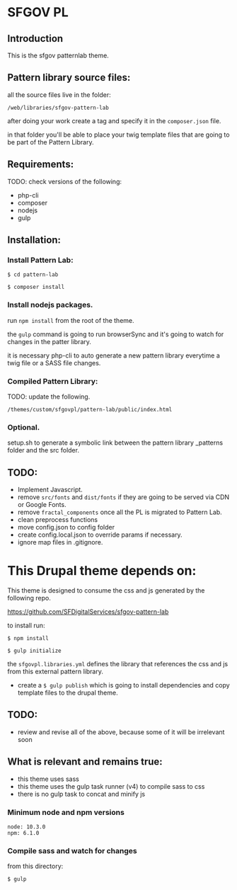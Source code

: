# SFGOV PL

## Introduction

This is the sfgov patternlab theme.

## Pattern library source files:

all the source files live in the folder:

`/web/libraries/sfgov-pattern-lab`

after doing your work create a tag and specify it in the `composer.json` file.

in that folder you'll be able to place your twig template files that are going to be part of the Pattern Library.

## Requirements:

TODO: check versions of the following:

- php-cli
- composer
- nodejs
- gulp

## Installation:

### Install Pattern Lab:

`$ cd pattern-lab`

`$ composer install`

### Install nodejs packages.

run `npm install` from the root of the theme.

the `gulp` command is going to run browserSync and it's going to watch for changes in the patter library.

it is necessary php-cli to auto generate a new pattern library everytime a twig file or a SASS file changes.

### Compiled Pattern Library:

TODO: update the following.

`/themes/custom/sfgovpl/pattern-lab/public/index.html`

### Optional.

setup.sh to generate a symbolic link between the pattern library _patterns folder and the src folder.

## TODO: 

  - Implement Javascript.
  - remove `src/fonts` and `dist/fonts` if they are going to be served via CDN or Google Fonts.
  - remove `fractal_components` once all the PL is migrated to Pattern Lab.
  - clean preprocess functions
  - move config.json to config folder
  - create config.local.json to override params if necessary.
  - ignore map files in .gitignore.

# This Drupal theme depends on:

This theme is designed to consume the css and js generated by the following repo.

https://github.com/SFDigitalServices/sfgov-pattern-lab

to install run:

`$ npm install`

`$ gulp initialize`

the `sfgovpl.libraries.yml` defines the library that references the css and js from this external pattern library.

- create a `$ gulp publish` which is going to install dependencies and copy template files to the drupal theme.


## TODO:
  - review and revise all of the above, because some of it will be irrelevant soon
  
## What is relevant and remains true:
  - this theme uses sass
  - this theme uses the gulp task runner (v4) to compile sass to css
  - there is no gulp task to concat and minify js
  
### Minimum node and npm versions
```
node: 10.3.0
npm: 6.1.0
```
### Compile sass and watch for changes
from this directory:
```
$ gulp 
```
